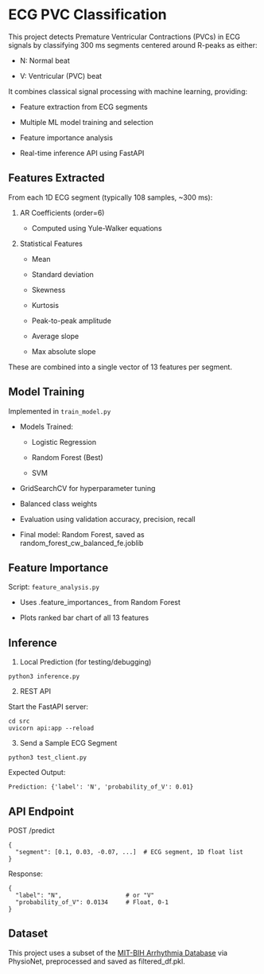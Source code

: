 # ECG PVC Classification

This project detects Premature Ventricular Contractions (PVCs) in ECG signals by classifying 300 ms segments centered around R-peaks as either:

- N: Normal beat

- V: Ventricular (PVC) beat

It combines classical signal processing with machine learning, providing:

- Feature extraction from ECG segments

- Multiple ML model training and selection

- Feature importance analysis

- Real-time inference API using FastAPI

## Features Extracted

From each 1D ECG segment (typically 108 samples, ~300 ms):

1. AR Coefficients (order=6)

    - Computed using Yule-Walker equations

2. Statistical Features

    - Mean

    - Standard deviation

    - Skewness

    - Kurtosis

    - Peak-to-peak amplitude

    - Average slope

    - Max absolute slope

These are combined into a single vector of 13 features per segment.

## Model Training

Implemented in ```train_model.py```

- Models Trained:

    - Logistic Regression

    - Random Forest (Best)

    - SVM

- GridSearchCV for hyperparameter tuning

- Balanced class weights

- Evaluation using validation accuracy, precision, recall

- Final model: Random Forest, saved as random_forest_cw_balanced_fe.joblib

## Feature Importance

Script: ```feature_analysis.py```

- Uses .feature_importances_ from Random Forest

- Plots ranked bar chart of all 13 features

## Inference

1. Local Prediction (for testing/debugging)
```
python3 inference.py
```
2. REST API

Start the FastAPI server:
```
cd src
uvicorn api:app --reload
```
3. Send a Sample ECG Segment
```
python3 test_client.py
```
Expected Output:
```
Prediction: {'label': 'N', 'probability_of_V': 0.01}
```

## API Endpoint

POST /predict
```
{
  "segment": [0.1, 0.03, -0.07, ...]  # ECG segment, 1D float list
}
```
Response:
```
{
  "label": "N",                  # or "V"
  "probability_of_V": 0.0134     # Float, 0-1
}
```

## Dataset

This project uses a subset of the [MIT-BIH Arrhythmia Database](https://physionet.org/content/mitdb/1.0.0/) via PhysioNet, preprocessed and saved as filtered_df.pkl.
